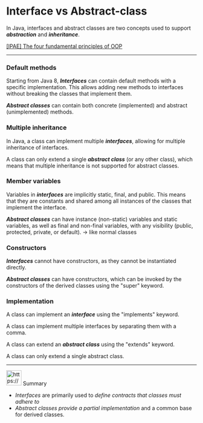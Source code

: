 # Interface vs Abstract-class

In Java, interfaces and abstract classes are two concepts used to support ***abstraction*** and ***inheritance***.

[[IPAE] The four fundamental principles of OOP](%5BIPAE%5D%20The%20four%20fundamental%20principles%20of%20OOP%2049483a4cdf234d8ca907817aefd99b6c.md)

---

### **Default methods**

Starting from Java 8, ***Interfaces*** can contain default methods with a specific implementation.
This allows adding new methods to interfaces without breaking the classes that implement them.

***Abstract classes*** can contain both concrete (implemented) and abstract (unimplemented) methods.

### **Multiple inheritance**

In Java, a class can implement multiple ***interfaces***, allowing for multiple inheritance of interfaces.

A class can only extend a single ***abstract class*** (or any other class), which means that multiple inheritance is not supported for abstract classes.

### **Member variables**

Variables in ***interfaces*** are implicitly static, final, and public.
This means that they are constants and shared among all instances of the classes that implement the interface.

***Abstract classes*** can have instance (non-static) variables and static variables, as well as final and non-final variables, with any visibility (public, protected, private, or default).
→ like normal classes

### **Constructors**

***Interfaces*** cannot have constructors, as they cannot be instantiated directly.

***Abstract classes*** can have constructors, which can be invoked by the constructors of the derived classes using the "super" keyword.

### **Implementation**

A class can implement an ***interface*** using the "implements" keyword.

A class can implement multiple interfaces by separating them with a comma.

A class can extend an ***abstract class*** using the "extends" keyword.

A class can only extend a single abstract class.

---

<aside>
<img src="https://www.notion.so/icons/skull_purple.svg" alt="https://www.notion.so/icons/skull_purple.svg" width="40px" /> Summary

- *Interfaces* are primarily used to *define contracts that classes must adhere to*
- *Abstract classes* *provide a partial implementation* and a common base for derived classes.
</aside>